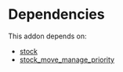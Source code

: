 # Dependencies

This addon depends on:

- [stock](../../../../../oca-ocb-warehouse/odoo-bringout-oca-ocb-stock)
- [stock_move_manage_priority](../../../../odoo-bringout-oca-stock-logistics-workflow-stock_move_manage_priority)

